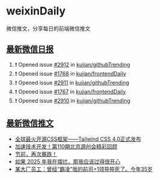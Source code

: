 # weixinDaily
微信推文，分享每日的前端微信推文

## [最新微信日报](https://github.com/kujian/weixinDaily/issues)

<!--START_SECTION:activity-->
1. ❗ Opened issue [#2912](https://github.com/kujian/githubTrending/issues/2912) in [kujian/githubTrending](https://github.com/kujian/githubTrending)
2. ❗ Opened issue [#1768](https://github.com/kujian/frontendDaily/issues/1768) in [kujian/frontendDaily](https://github.com/kujian/frontendDaily)
3. ❗ Opened issue [#2911](https://github.com/kujian/githubTrending/issues/2911) in [kujian/githubTrending](https://github.com/kujian/githubTrending)
4. ❗ Opened issue [#1767](https://github.com/kujian/frontendDaily/issues/1767) in [kujian/frontendDaily](https://github.com/kujian/frontendDaily)
5. ❗ Opened issue [#2910](https://github.com/kujian/githubTrending/issues/2910) in [kujian/githubTrending](https://github.com/kujian/githubTrending)
<!--END_SECTION:activity-->


## [最新微信推文](https://weixin.qdkfweb.cn/)

<!-- BLOG-POST-LIST:START -->
- [全球最火开源CSS框架——Tailwind CSS 4.0正式发布](https://weixin.qdkfweb.cn/62646.html)
- [加速技术开发！第110期北京源创会精彩回顾](https://weixin.qdkfweb.cn/62647.html)
- [节前，再次暴跌！](https://weixin.qdkfweb.cn/62635.html)
- [如果 2025 年我在摆烂，那我应该过得很开心](https://weixin.qdkfweb.cn/62621.html)
- [某大厂员工：曾经“霸凌”我的前司+1领导猝死了。今年35岁](https://weixin.qdkfweb.cn/62633.html)
<!-- BLOG-POST-LIST:END -->